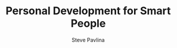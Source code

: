 --- 
title: Personal Development for Smart People 
layout: default 
author: Steve Pavlina
categories: book 
link: http://www.amazon.com/Personal-Development-Smart-People-Conscious/dp/1401922767/ref=sr_1_1?s=books&ie=UTF8&qid=1378935597&sr=1-1&keywords=personal+development+for+smart+people
image: http://ecx.images-amazon.com/images/I/51cVF2KrhlL._SL160_PIsitb-sticker-arrow-dp,TopRight,12,-18_SH30_OU01_AA160_.jpg
---